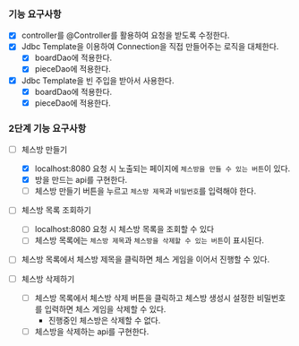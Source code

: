 ### 기능 요구사항

- [x] controller를 @Controller를 활용하여 요청을 받도록 수정한다.
- [x] Jdbc Template을 이용하여 Connection을 직접 만들어주는 로직을 대체한다.
    - [x] boardDao에 적용한다.
    - [x] pieceDao에 적용한다.
- [x] Jdbc Template을 빈 주입을 받아서 사용한다.
    - [x] boardDao에 적용한다.
    - [x] pieceDao에 적용한다.

### 2단계 기능 요구사항

- [ ] 체스방 만들기
    - [x] localhost:8080 요청 시 노출되는 페이지에 `체스방을 만들 수 있는 버튼`이 있다.
    - [x] 방을 만드는 api를 구현한다.
    - [ ] 체스방 만들기 버튼을 누르고 `체스방 제목`과 `비밀번호`를 입력해야 한다.

- [ ] 체스방 목록 조회하기
    - [ ] localhost:8080 요청 시 체스방 목록을 조회할 수 있다
    - [ ] 체스방 목록에는 `체스방 제목`과 `체스방을 삭제할 수 있는 버튼`이 표시된다.

- [ ] 체스방 목록에서 체스방 제목을 클릭하면 체스 게임을 이어서 진행할 수 있다.

- [ ] 체스방 삭제하기
    - [ ] 체스방 목록에서 체스방 삭제 버튼을 클릭하고 체스방 생성시 설정한 비밀번호를 입력하면 체스 게임을 삭제할 수 있다.
        - 진행중인 체스방은 삭제할 수 없다.
    - [ ] 체스방을 삭제하는 api를 구현한다.
